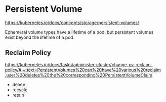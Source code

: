 # Persistent Volume
https://kubernetes.io/docs/concepts/storage/persistent-volumes/

Ephemeral volume types have a lifetime of a pod, but persistent volumes exist beyond the lifetime of a pod. 
 
## Reclaim Policy
https://kubernetes.io/docs/tasks/administer-cluster/change-pv-reclaim-policy/#:~:text=PersistentVolumes%20can%20have%20various%20reclaim,user%20deletes%20the%20corresponding%20PersistentVolumeClaim.
- delete
- recycle
- retain
